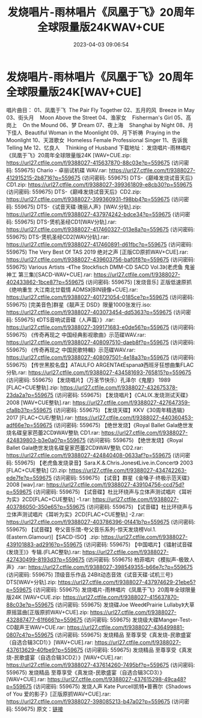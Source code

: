 ﻿---
title: 发烧唱片-雨林唱片《凤凰于飞》20周年全球限量版24KWAV+CUE
date: 2023-04-03 09:06:54
categories: WAV车载音乐、镜像
tags: 华语中文
---
# 发烧唱片-雨林唱片《凤凰于飞》20周年全球限量版24K[WAV+CUE]

唱片曲目：
01、凤凰于飞  The Pair Fly
Together
02、五月的风  Breeze in May
03、街头月    Moon Above the
Street
04、渔家女    Fisherman's Girl
05、高岗上    On the Mound
06、梦
Dream
07、夜上海    Shanghai by Night
08、月下佳人  Beautiful Woman in the
Moonlight
09、月下祈祷  Praying in the
Moonlight
10、天涯歌女  Homeless Female
Professional Singer
11、告诉我    Telling Me
12、忆良人    Thinking of
Husband
下载地址：
发烧唱片-雨林唱片《凤凰于飞》20周年全球限量版24K [WAV+CUE.zip: https://url27.ctfile.com/f/9388027-415637870-88c03e?p=559675
(访问密码: 559675)
Chario - 卓丽试机碟 WAV.rar: https://url27.ctfile.com/f/9388027-412915215-2b8716?p=559675
(访问密码: 559675)
DTS-《巅峰发烧试音天后》CD1.zip: https://url27.ctfile.com/f/9388027-399361809-e8cb30?p=559675
(访问密码: 559675)
DTS-《巅峰发烧试音天后》CD2.zip: https://url27.ctfile.com/f/9388027-399360931-f98bb4?p=559675
(访问密码: 559675)
DTS-《试音天碟·瑰丽人声》[WAV.分轨].zip: https://url27.ctfile.com/f/9388027-437974242-bdce34?p=559675
(访问密码: 559675)
DTS-煲机圣经CD1[WAV分轨].rar: https://url27.ctfile.com/f/9388027-417460327-013e8a?p=559675
(访问密码: 559675)
DTS-煲机圣经CD2[WAV分轨].rar: https://url27.ctfile.com/f/9388027-417460891-d61fbc?p=559675
(访问密码: 559675)
The Very Best Of TAS 2019 绝对之声 [正版CD原抓WAV+CUE].rar: https://url27.ctfile.com/f/9388027-439603756-baf0f8?p=559675
(访问密码: 559675)
Various Artists -《The Stockfisch DMM-CD SACD Vol.3》(老虎鱼 鬼釜神工
第三集)[SACD-WAV+CUE].rar: https://url27.ctfile.com/f/9388027-402433862-1bce87?p=559675
(访问密码: 559675)
[发烧音乐] 正版低速原抓 《绝响重生 大江南北廿载情 ADMS》[BIN镜像+CUE].rar: https://url27.ctfile.com/f/9388027-401721054-0185ce?p=559675
(访问密码: 559675)
[完美音色]群星《靓声王 DSD》限量1000张发行.iso: https://url27.ctfile.com/f/9388027-403073454-dd5363?p=559675
(访问密码: 559675)
《DTS音响试音碟（人声篇）》.rar: https://url27.ctfile.com/f/9388027-399171683-e0de56?p=559675
(访问密码: 559675)
《传奇再现之 中国经典影视歌曲》示范碟WAV.rar: https://url27.ctfile.com/f/9388027-408097510-daeb8f?p=559675
(访问密码: 559675)
《传奇再现之 中国民歌特輯》示范碟WAV.rar: https://url27.ctfile.com/f/9388027-408097501-4e18a3?p=559675
(访问密码: 559675)
【传世黑胶名盘】ATAULFO ARGENTA《Espana》西班牙狂想曲集FLAC分轨.rar: https://url27.ctfile.com/f/9388027-434581693-765815?p=559675
(访问密码: 559675)
【发烧唱片】（万圣节快乐）孔泽尔《鬼屋》 1989 [FLAC+CUE整轨].zip: https://url27.ctfile.com/f/9388027-432675378-23da2a?p=559675
(访问密码: 559675)
【发烧唱片】《CALIX.发烧测试天碟》 2008 [WAV+CUE整轨].rar: https://url27.ctfile.com/f/9388027-427647359-cfa8b3?p=559675
(访问密码: 559675)
【发烧天碟】KKV《30周年精选辑》 2017 [FLAC+CUE/整轨].rar: https://url27.ctfile.com/f/9388027-440360453-adf66e?p=559675
(访问密码: 559675)
【绝世发烧】《Royal Ballet Gala绝世发烧名碟皇家芭蕾2CD》WAV整轨 CD1.rar: https://url27.ctfile.com/f/9388027-424839803-b3e0a0?p=559675
(访问密码: 559675)
【绝世发烧】《Royal Ballet Gala绝世发烧名碟皇家芭蕾2CD》WAV整轨 CD2.rar: https://url27.ctfile.com/f/9388027-424840408-0633af?p=559675
(访问密码: 559675)
【老虎鱼发烧录音】Sara.K.&.Chris.Jones《Live.in.Concert》 2003
[FLAC+CUE整轨] (2).zip: https://url27.ctfile.com/f/9388027-434742263-ede7fe?p=559675
(访问密码: 559675)
【试音】群星《金嗓子·终极示范天碟》2008 [wav].rar: https://url27.ctfile.com/f/9388027-439104756-ccd75d?p=559675
(访问密码: 559675)
【试音碟】杜比环绕声与立体声测试唱片《耳听为实》2CD[FLAC+CUE整轨] -1.rar: https://url27.ctfile.com/f/9388027-403786050-350e65?p=559675
(访问密码: 559675)
【试音碟】杜比环绕声与立体声测试唱片《耳听为实》2CD[FLAC+CUE整轨] -2.rar: https://url27.ctfile.com/f/9388027-403786396-0f441b?p=559675
(访问密码: 559675)
【试音碟】夸父音乐馆-夸父音乐系列-惊天发烧榜Vol.1.(Eastern.Glamour)]【SACD-ISO】.zip:
https://url27.ctfile.com/f/9388027-439101883-ad2916?p=559675
(访问密码: 559675)
【中国唱片】《镭射试音碟(发烧王)》专辑.(FLAC整轨).rar: https://url27.ctfile.com/f/9388027-427430499-8193d3?p=559675
(访问密码: 559675)
柏菲唱片《模拟声-极致人声》.rar: https://url27.ctfile.com/f/9388027-398549355-b66e7c?p=559675
(访问密码: 559675)
顶级音乐作品 24Bit动态音效《试音天碟·试机三号》DTS[WAV+分轨].zip: https://url27.ctfile.com/f/9388027-437974629-21ebe5?p=559675
(访问密码: 559675)
发烧唱片-雨林唱片《凤凰于飞》20周年全球限量版24K [WAV+CUE.zip: https://url27.ctfile.com/f/9388027-415637870-88c03e?p=559675
(访问密码: 559675)
发烧碟Joe Weed《Prairie Lullaby》大草原摇篮曲[正版原抓WAV+CUE].zip: https://url27.ctfile.com/f/9388027-432887477-61f666?p=559675
(访问密码: 559675)
发烧级大碟Manger-Test-CD靓声王WAV+CUE.rar: https://url27.ctfile.com/f/9388027-436499881-0807c4?p=559675
(访问密码: 559675)
发烧精品 至尊享受《真发烧-民歌盛宴（自选合辑3CD1）》[WAV+CUE].rar: https://url27.ctfile.com/f/9388027-437613629-40fbe9?p=559675
(访问密码: 559675)
发烧精品 至尊享受《真发烧-民歌盛宴（自选合辑3CD2）》[WAV+CUE].rar: https://url27.ctfile.com/f/9388027-437614260-7495bf?p=559675
(访问密码: 559675)
发烧精品 至尊享受《真发烧-民歌盛宴（自选合辑3CD3）》[WAV+CUE].rar: https://url27.ctfile.com/f/9388027-437615298-49ca48?p=559675
(访问密码: 559675)
发烧人声 Kate Purcell凯特•普赛尔《Shadows of You 爱的影子》[正版原抓WAV+CUE].rar:
https://url27.ctfile.com/f/9388027-398085213-b47a02?p=559675
(访问密码: 559675)
原文：[链接](https://blog.sina.com.cn/s/blog_1647c7e760103119s.html)